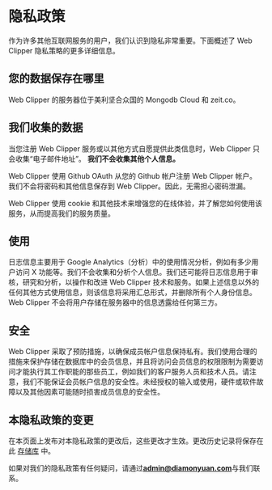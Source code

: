 # 隐私政策

作为许多其他互联网服务的用户，我们认识到隐私非常重要。下面概述了 Web Clipper 隐私策略的更多详细信息。

## 您的数据保存在哪里

Web Clipper 的服务器位于美利坚合众国的 Mongodb Cloud 和 zeit.co。

## 我们收集的数据

当您注册 Web Clipper 服务或以其他方式自愿提供此类信息时，Web Clipper 只会收集“电子邮件地址”。 **我们不会收集其他个人信息。**

Web Clipper 使用 Github OAuth 从您的 Github 帐户注册 Web Clipper 帐户。我们不会将密码和其他信息保存到 Web Clipper。因此，无需担心密码泄漏。

Web Clipper 使用 cookie 和其他技术来增强您的在线体验，并了解您如何使用该服务，从而提高我们的服务质量。

## 使用

日志信息主要用于 Google Analytics（分析）中的使用情况分析，例如有多少用户访问 X 功能等。我们不会收集和分析个人信息。我们还可能将日志信息用于审核，研究和分析，以操作和改进 Web Clipper 技术和服务。如果上述信息以外的任何其他方式使用信息，则该信息将采用汇总形式，并删除所有个人身份信息。 Web Clipper 不会将用户存储在服务器中的信息透露给任何第三方。

## 安全

Web Clipper 采取了预防措施，以确保成员帐户信息保持私有。我们使用合理的措施来保护存储在数据库中的会员信息，并且将访问会员信息的权限限制为需要访问才能执行其工作职能的那些员工，例如我们的客户服务人员和技术人员。请注意，我们不能保证会员帐户信息的安全性。未经授权的输入或使用，硬件或软件故障以及其他因素可能随时损害成员信息的安全性。

## 本隐私政策的变更

在本页面上发布对本隐私政策的更改后，这些更改才生效。更改历史记录将保存在此 [存储库](https://github.com/webclipper/web-clipper) 中。

如果对我们的隐私政策有任何疑问，请通过**admin@diamonyuan.com**与我们联系。
